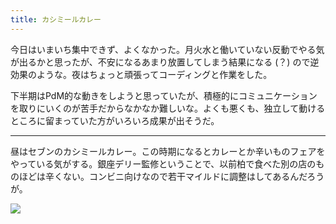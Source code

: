 ```yaml
---
title: カシミールカレー
---
```


今日はいまいち集中できず、よくなかった。月火水と働いていない反動でやる気が出るかと思ったが、不安になるあまり放置してしまう結果になる (？) ので逆効果のような。夜はちょっと頑張ってコーディングと作業をした。

下半期はPdM的な動きをしようと思っていたが、積極的にコミュニケーションを取りにいくのが苦手だからなかなか難しいな。よくも悪くも、独立して動けるところに留まっていた方がいろいろ成果が出そうだ。

---

昼はセブンのカシミールカレー。この時期になるとカレーとか辛いものフェアをやっている気がする。銀座デリー監修ということで、以前柏で食べた別の店のものほどは辛くない。コンビニ向けなので若干マイルドに調整はしてあるんだろうが。

![](https://photos.apkas.net/medium/202508/20250807-AR500177.webp)

